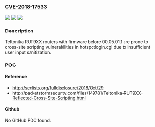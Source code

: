 ### [CVE-2018-17533](https://cve.mitre.org/cgi-bin/cvename.cgi?name=CVE-2018-17533)
![](https://img.shields.io/static/v1?label=Product&message=n%2Fa&color=blue)
![](https://img.shields.io/static/v1?label=Version&message=n%2Fa&color=blue)
![](https://img.shields.io/static/v1?label=Vulnerability&message=n%2Fa&color=brighgreen)

### Description

Teltonika RUT9XX routers with firmware before 00.05.01.1 are prone to cross-site scripting vulnerabilities in hotspotlogin.cgi due to insufficient user input sanitization.

### POC

#### Reference
- http://seclists.org/fulldisclosure/2018/Oct/29
- http://packetstormsecurity.com/files/149781/Teltonika-RUT9XX-Reflected-Cross-Site-Scripting.html

#### Github
No GitHub POC found.

